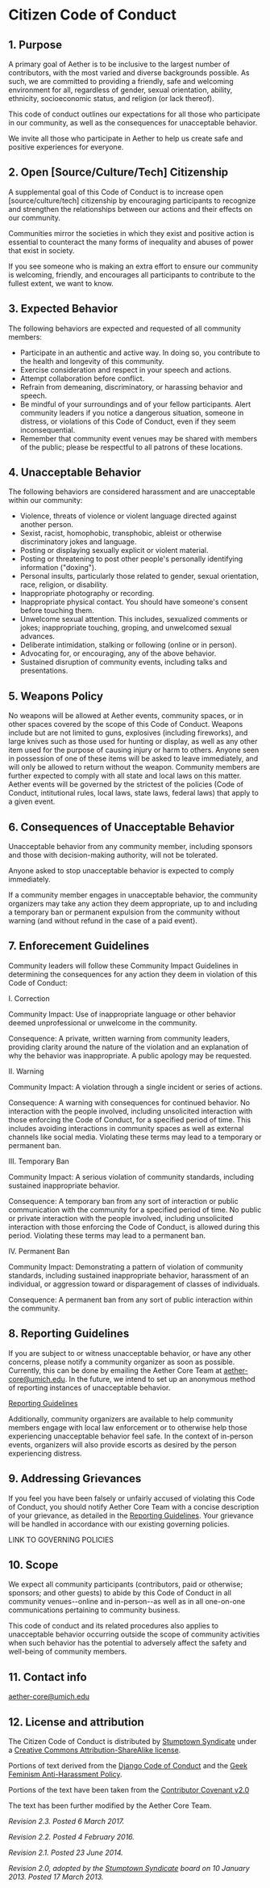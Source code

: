 # Citizen Code of Conduct

## 1. Purpose

A primary goal of Aether is to be inclusive to the largest number of
contributors, with the most varied and diverse backgrounds possible. As such,
we are committed to providing a friendly, safe and welcoming environment for
all, regardless of gender, sexual orientation, ability, ethnicity,
socioeconomic status, and religion (or lack thereof).

This code of conduct outlines our expectations for all those who participate in
our community, as well as the consequences for unacceptable behavior.

We invite all those who participate in Aether to help us create safe and
positive experiences for everyone.

## 2. Open [Source/Culture/Tech] Citizenship

A supplemental goal of this Code of Conduct is to increase open
[source/culture/tech] citizenship by encouraging participants to recognize and
strengthen the relationships between our actions and their effects on our
community.

Communities mirror the societies in which they exist and positive action is
essential to counteract the many forms of inequality and abuses of power that
exist in society.

If you see someone who is making an extra effort to ensure our community is
welcoming, friendly, and encourages all participants to contribute to the
fullest extent, we want to know.

## 3. Expected Behavior

The following behaviors are expected and requested of all community members:

 * Participate in an authentic and active way. In doing so, you contribute to
   the health and longevity of this community.
 * Exercise consideration and respect in your speech and actions.
 * Attempt collaboration before conflict.
 * Refrain from demeaning, discriminatory, or harassing behavior and speech.
 * Be mindful of your surroundings and of your fellow participants. Alert
   community leaders if you notice a dangerous situation, someone in distress,
   or violations of this Code of Conduct, even if they seem inconsequential.
 * Remember that community event venues may be shared with members of the
   public; please be respectful to all patrons of these locations.

## 4. Unacceptable Behavior

The following behaviors are considered harassment and are unacceptable within
our community:

 * Violence, threats of violence or violent language directed against another
   person.
 * Sexist, racist, homophobic, transphobic, ableist or otherwise discriminatory
   jokes and language.
 * Posting or displaying sexually explicit or violent material.
 * Posting or threatening to post other people's personally identifying
   information ("doxing").
 * Personal insults, particularly those related to gender, sexual orientation,
   race, religion, or disability.
 * Inappropriate photography or recording.
 * Inappropriate physical contact. You should have someone's consent before
   touching them.
 * Unwelcome sexual attention. This includes, sexualized comments or jokes;
   inappropriate touching, groping, and unwelcomed sexual advances.
 * Deliberate intimidation, stalking or following (online or in person).
 * Advocating for, or encouraging, any of the above behavior.
 * Sustained disruption of community events, including talks and presentations.

## 5. Weapons Policy

No weapons will be allowed at Aether events, community spaces, or in other
spaces covered by the scope of this Code of Conduct. Weapons include but are
not limited to guns, explosives (including fireworks), and large knives such as
those used for hunting or display, as well as any other item used for the
purpose of causing injury or harm to others. Anyone seen in possession of one
of these items will be asked to leave immediately, and will only be allowed to
return without the weapon. Community members are further expected to comply
with all state and local laws on this matter.  Aether events will be governed
by the strictest of the policies (Code of Conduct, intitutional rules,
local laws, state laws, federal laws) that apply to a given event.

## 6. Consequences of Unacceptable Behavior

Unacceptable behavior from any community member, including sponsors and those
with decision-making authority, will not be tolerated.

Anyone asked to stop unacceptable behavior is expected to comply immediately.

If a community member engages in unacceptable behavior, the community
organizers may take any action they deem appropriate, up to and including a
temporary ban or permanent expulsion from the community without warning (and
without refund in the case of a paid event).

## 7. Enforecement Guidelines

Community leaders will follow these Community Impact Guidelines in determining
the consequences for any action they deem in violation of this Code of Conduct:

I. Correction

Community Impact: Use of inappropriate language or other behavior deemed
unprofessional or unwelcome in the community.

Consequence: A private, written warning from community leaders, providing
clarity around the nature of the violation and an explanation of why the
behavior was inappropriate. A public apology may be requested.

II. Warning

Community Impact: A violation through a single incident or series of actions.

Consequence: A warning with consequences for continued behavior. No interaction
with the people involved, including unsolicited interaction with those
enforcing the Code of Conduct, for a specified period of time. This includes
avoiding interactions in community spaces as well as external channels like
social media. Violating these terms may lead to a temporary or permanent ban.

III. Temporary Ban

Community Impact: A serious violation of community standards, including
sustained inappropriate behavior.

Consequence: A temporary ban from any sort of interaction or public
communication with the community for a specified period of time. No public or
private interaction with the people involved, including unsolicited interaction
with those enforcing the Code of Conduct, is allowed during this period.
Violating these terms may lead to a permanent ban.

IV. Permanent Ban

Community Impact: Demonstrating a pattern of violation of community standards,
including sustained inappropriate behavior, harassment of an individual, or
aggression toward or disparagement of classes of individuals.

Consequence: A permanent ban from any sort of public interaction within the
community.


## 8. Reporting Guidelines

If you are subject to or witness unacceptable behavior, or have any other
concerns, please notify a community organizer as soon as possible. Currently,
this can be done by emailing the Aether Core Team at aether-core@umich.edu. In
the future, we intend to set up an anonymous method of reporting instances of
unacceptable behavior.

[Reporting Guidelines](REPORTING_GUIDELINES.md)

Additionally, community organizers are available to help community members
engage with local law enforcement or to otherwise help those experiencing
unacceptable behavior feel safe. In the context of in-person events, organizers
will also provide escorts as desired by the person experiencing distress.

## 9. Addressing Grievances

If you feel you have been falsely or unfairly accused of violating this Code of
Conduct, you should notify Aether Core Team with a concise description of your
grievance, as detailed in the [Reporting Guidelines](REPORTING_GUIDELINES.md).
Your grievance will be handled in accordance with our existing governing
policies. 

LINK TO GOVERNING POLICIES

## 10. Scope

We expect all community participants (contributors, paid or otherwise;
sponsors; and other guests) to abide by this Code of Conduct in all community
venues--online and in-person--as well as in all one-on-one communications
pertaining to community business.

This code of conduct and its related procedures also applies to unacceptable
behavior occurring outside the scope of community activities when such behavior
has the potential to adversely affect the safety and well-being of community
members.

## 11. Contact info

aether-core@umich.edu

## 12. License and attribution

The Citizen Code of Conduct is distributed by
[Stumptown Syndicate](http://stumptownsyndicate.org) under a
[Creative Commons Attribution-ShareAlike license](http://creativecommons.org/licenses/by-sa/3.0/). 

Portions of text derived from the
[Django Code of Conduct](https://www.djangoproject.com/conduct/) and the
[Geek Feminism Anti-Harassment Policy](http://geekfeminism.wikia.com/wiki/Conference_anti-harassment/Policy).

Portions of the text have been taken from the
[Contributor Covenant v2.0](https://www.contributor-covenant.org/version/2/0/code_of_conduct/)

The text has been further modified by the Aether Core Team.

_Revision 2.3. Posted 6 March 2017._

_Revision 2.2. Posted 4 February 2016._

_Revision 2.1. Posted 23 June 2014._

_Revision 2.0, adopted by the [Stumptown Syndicate](http://stumptownsyndicate.org) board on 10 January 2013. Posted 17 March 2013._
